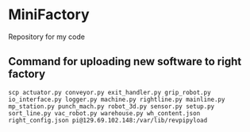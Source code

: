 # MiniFactory

Repository for my code

## Command for uploading new software to right factory

```
scp actuator.py conveyor.py exit_handler.py grip_robot.py io_interface.py logger.py machine.py rightline.py mainline.py mp_station.py punch_mach.py robot_3d.py sensor.py setup.py sort_line.py vac_robot.py warehouse.py wh_content.json right_config.json pi@129.69.102.148:/var/lib/revpipyload
```
